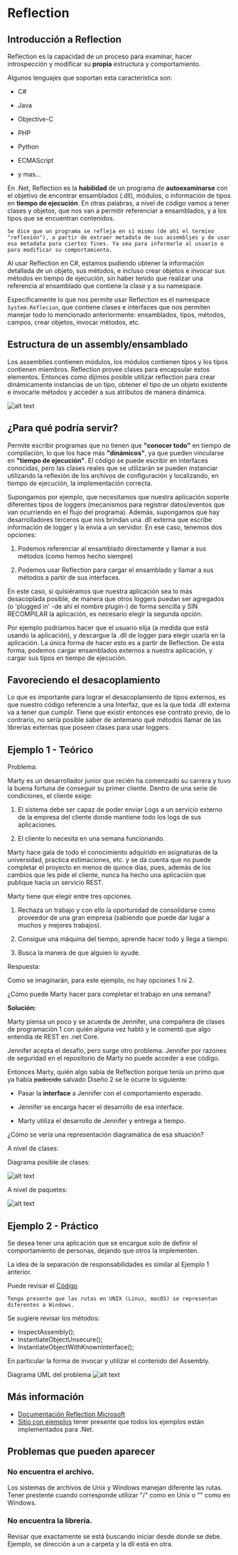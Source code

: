 
# Reflection

  

## Introducción a Reflection

  

Reflection es la capacidad de un proceso para examinar, hacer introspección y modificar su **propia** estructura y comportamiento.

  

Algunos lenguajes que soportan esta característica son:

  

- C#

- Java

- Objective-C

- PHP

- Python

- ECMAScript

- y mas...

  

En .Net, Reflection es la **habilidad** de un programa de **autoexaminarse** con el objetivo de encontrar ensamblados (.dll), módulos, o información de tipos en **tiempo de ejecución**. En otras palabras, a nivel de código vamos a tener clases y objetos, que nos van a permitir referenciar a ensamblados, y a los tipos que se encuentran contenidos.

  

`Se dice que un programa se refleja en sí mismo (de ahí el termino "reflexión"), a partir de extraer metadata de sus assemblies y de usar esa metadata para ciertos fines. Ya sea para informarle al usuario o para modificar su comportamiento.`

  

Al usar Reflection en C#, estamos pudiendo obtener la información detallada de un objeto, sus métodos, e incluso crear objetos e invocar sus métodos en tiempo de ejecución, sin haber tenido que realizar una referencia al ensamblado que contiene la clase y a su namespace.

  

Específicamente lo que nos permite usar Reflection es el namespace `System.Reflecion`, que contiene clases e interfaces que nos permiten manejar todo lo mencionado anteriormente: ensamblados, tipos, métodos, campos, crear objetos, invocar métodos, etc.

  

## Estructura de un assembly/ensamblado

  

Los assemblies contienen módulos, los módulos contienen tipos y los tipos contienen miembros. Reflection provee clases para encapsular estos elementos. Entonces como dijimos posible utilizar reflection para crear dinámicamente instancias de un tipo, obtener el tipo de un objeto existente e invocarle métodos y acceder a sus atributos de manera dinámica.

  

![alt text](http://www.codeproject.com/KB/cs/DLR/structure.JPG)

  

## ¿Para qué podría servir?

Permite escribir programas que no tienen que **"conocer todo"** en tiempo de compilación, lo que los hace más **"dinámicos"**, ya que pueden vincularse en **"tiempo de ejecución"**. El código se puede escribir en interfaces conocidas, pero las clases reales que se utilizarán se pueden instanciar utilizando la reflexión de los archivos de configuración y localizando, en tiempo de ejecución, la implementación correcta.

Supongamos por ejemplo, que necesitamos que nuestra aplicación soporte diferentes tipos de loggers (mecanismos para registrar datos/eventos que van ocurriendo en el flujo del programa). Además, supongamos que hay desarrolladores terceros que nos brindan una .dll externa que escribe información de logger y la envía a un servidor. En ese caso, tenemos dos opciones:

  

1) Podemos referenciar al ensamblado directamente y llamar a sus métodos (como hemos hecho siempre)

2) Podemos usar Reflection para cargar el ensamblado y llamar a sus métodos a partir de sus interfaces.

  

En este caso, si quisiéramos que nuestra aplicación sea lo más desacoplada posible, de manera que otros loggers puedan ser agregados (o 'plugged in' -de ahí el nombre plugin-) de forma sencilla y SIN RECOMPILAR la aplicación, es necesario elegir la segunda opción.

  
Por ejemplo podríamos hacer que el usuario elija (a medida que está usando la aplicación), y descargue la .dll de logger para elegir usarla en la aplicación. La única forma de hacer esto es a partir de Reflection. De esta forma, podemos cargar ensamblados externos a nuestra aplicación, y cargar sus tipos en tiempo de ejecución.

  

## Favoreciendo el desacoplamiento

  

Lo que es importante para lograr el desacoplamiento de tipos externos, es que nuestro código referencie a una Interfaz, que es la que toda .dll externa va a tener que cumplir. Tiene que existir entonces ese contrato previo, de lo contrario, no sería posible saber de antemano qué métodos llamar de las librerías externas que poseen clases para usar loggers.
 

## Ejemplo 1 - Teórico

  

Problema:

Marty es un desarrollador junior que recién ha comenzado su carrera y tuvo la buena fortuna de conseguir su primer cliente. Dentro de una serie de condiciones, el cliente exige:

  

1. El sistema debe ser capaz de poder enviar Logs a un servicio externo de la empresa del cliente donde mantiene todo los logs de sus aplicaciones.

2. El cliente lo necesita en una semana funcionando.

  

Marty hace gala de todo el conocimiento adquirido en asignaturas de la universidad, practica estimaciones, etc. y se da cuenta que no puede completar el proyecto en menos de quince días, pues, además de los cambios que les pide el cliente, nunca ha hecho una aplicación que publique hacia un servicio REST.

  

Marty tiene que elegir entre tres opciones.

  

1. Rechaza un trabajo y con ello la oportunidad de consolidarse como proveedor de una gran empresa (sabiendo que puede dar lugar a muchos y mejores trabajos).

2. Consigue una máquina del tiempo, aprende hacer todo y llega a tiempo.

3. Busca la manera de que alguien lo ayude.

  
  

Respuesta:

Como se imaginarán, para este ejemplo, no hay opciones 1 ni 2.

  

¿Cómo puede Marty hacer para completar el trabajo en una semana?

  

**Solución:**

Marty piensa un poco y se acuerda de Jennifer, una compañera de clases de programación 1 con quién alguna vez habló y le comentó que algo entendía de REST en .net Core.

  

Jennifer acepta el desafío, pero surge otro problema. Jennifer por razones de seguridad en el repositorio de Marty no puede acceder a ese código.

  

Entonces Marty, quién algo sabía de Reflection porque tenía un primo que ya había ~~padecido~~ salvado Diseño 2 se le ocurre lo siguiente:

  

- Pasar la **interface** a Jennifer con el comportamiento esperado.

- Jennifer se encarga hacer el desarrollo de esa interface.

- Marty utiliza el desarrollo de Jennifer y entrega a tiempo.

  

¿Cómo se vería una representación diagramática de esa situación?

  

A nivel de clases:

  

Diagrama posible de clases:

![alt text](https://github.com/ORT-DA2/TECNOLOGIA-2020.1/blob/master/Resources/Clase6/UMLClasesReflectionEjemplo1.png)

  
  

A nivel de paquetes:

  

![alt text](https://github.com/ORT-DA2/TECNOLOGIA-2020.1/blob/master/Resources/Clase6/UMLPaquetesReflectionEjemplo1.png)


## Ejemplo 2 - Práctico

Se desea tener una aplicación que se encargue solo de definir el comportamiento de personas, dejando que otros la implementen.

La idea de la separación de responsabilidades es similar al Ejemplo 1 anterior.

Puede revisar el [Código](https://github.com/ORT-DA2/TECNOLOGIA-2020.1/tree/master/Codigo/Clase6/Reflection)

`Tenga presente que las rutas en UNIX (Linux, macOS) se representan diferentes a Windows.` 

Se sugiere revisar los métodos:

 - InspectAssembly();
 - InstantiateObjectUnsecure();
 - InstantiateObjectWithKnownInterface();

En particular la forma de invocar y utilizar el contenido del Assembly.

Diagrama UML del problema
![alt text](https://github.com/ORT-DA2/TECNOLOGIA-2020.1/blob/master/Resources/Clase6/UMLReflecion2.png)

## Más información
- [Documentación Reflection Microsoft](https://docs.microsoft.com/en-us/dotnet/csharp/programming-guide/concepts/reflection)
- [Sitio con ejemplos](https://www.c-sharpcorner.com/UploadFile/keesari_anjaiah/reflection-in-net/) tener presente que todos los ejemplos están implementados para .Net.

## Problemas que pueden aparecer

### No encuentra el archivo.
Los sistemas de archivos de Unix y Windows manejan diferente las rutas. Tener prestente cuando corresponde utilizar "/" como en Unix o  "\" como en Windows.

### No encuentra la librería.
Revisar que exactamente se está buscando iniciar desde donde se debe.
Ejemplo, se dirección a un a carpeta y la dll está en otra.
